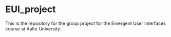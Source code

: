 # EUI_project

This is the repository for the group project for the Emergent User Interfaces course at Aalto University.
